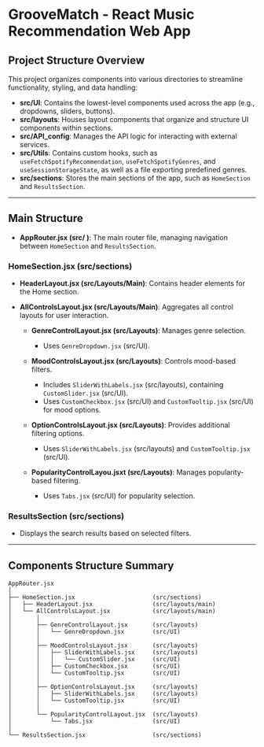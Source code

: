 # GrooveMatch - React Music Recommendation Web App

## Project Structure Overview

This project organizes components into various directories to streamline functionality, styling, and data handling:

- **src/UI**: Contains the lowest-level components used across the app (e.g., dropdowns, sliders, buttons).
- **src/layouts**: Houses layout components that organize and structure UI components within sections.
- **src/API_config**: Manages the API logic for interacting with external services.
- **src/Utils**: Contains custom hooks, such as `useFetchSpotifyRecommendation`, `useFetchSpotifyGenres`, and `useSessionStorageState`, as well as a file exporting predefined genres.
- **src/sections**: Stores the main sections of the app, such as `HomeSection` and `ResultsSection`.

---

## Main Structure

- **AppRouter.jsx (src/ )**: The main router file, managing navigation between `HomeSection` and `ResultsSection`.

### HomeSection.jsx (src/sections)
- **HeaderLayout.jsx (src/Layouts/Main)**: Contains header elements for the Home section.
- **AllControlsLayout.jsx (src/Layouts/Main)**: Aggregates all control layouts for user interaction.

    - **GenreControlLayout.jsx (src/Layouts)**: Manages genre selection.
        - Uses `GenreDropdown.jsx` (src/UI).

    - **MoodControlsLayout.jsx (src/Layouts)**: Controls mood-based filters.
        - Includes `SliderWithLabels.jsx` (src/layouts), containing `CustomSlider.jsx` (src/UI).
        - Uses `CustomCheckbox.jsx` (src/UI) and `CustomTooltip.jsx` (src/UI) for mood options.

    - **OptionControlsLayout.jsx (src/Layouts)**: Provides additional filtering options.
        - Uses `SliderWithLabels.jsx` (src/layouts) and `CustomTooltip.jsx` (src/UI).

    - **PopularityControlLayou.jsxt (src/Layouts)**: Manages popularity-based filtering.
        - Uses `Tabs.jsx` (src/UI) for popularity selection.

### ResultsSection (src/sections)
- Displays the search results based on selected filters.

---

## Components Structure Summary
```plaintext
AppRouter.jsx
│
├── HomeSection.jsx                      (src/sections)
│   ├── HeaderLayout.jsx                 (src/layouts/main)
│   └── AllControlsLayout.jsx            (src/layouts/main)
│       │
│       ├── GenreControlLayout.jsx       (src/layouts)
│       │   └── GenreDropdown.jsx        (src/UI)
│       │
│       ├── MoodControlsLayout.jsx       (src/layouts)
│       │   ├── SliderWithLabels.jsx     (src/layouts)
│       │   │   └── CustomSlider.jsx     (src/UI)
│       │   ├── CustomCheckbox.jsx       (src/UI)
│       │   └── CustomTooltip.jsx        (src/UI)
│       │
│       ├── OptionControlsLayout.jsx     (src/layouts)
│       │   ├── SliderWithLabels.jsx     (src/layouts)
│       │   └── CustomTooltip.jsx        (src/UI)
│       │
│       └── PopularityControlLayout.jsx  (src/layouts)
│           └── Tabs.jsx                 (src/UI)
│
└── ResultsSection.jsx                   (src/sections)
